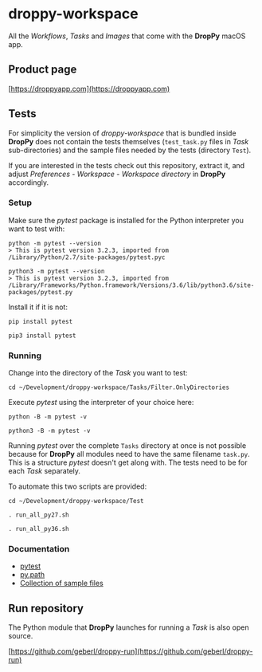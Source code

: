 # droppy-workspace

All the *Workflows*, *Tasks* and *Images* that come with the **DropPy** macOS app.

## Product page

[https://droppyapp.com](https://droppyapp.com)

## Tests

For simplicity the version of *droppy-workspace* that is bundled inside **DropPy** does not contain the tests themselves (`test_task.py` files in *Task* sub-directories) and the sample files needed by the tests (directory `Test`).

If you are interested in the tests check out this repository, extract it, and adjust *Preferences* - *Workspace* - *Workspace directory* in **DropPy** accordingly.

### Setup

Make sure the *pytest* package is installed for the Python interpreter you want to test with:

    python -m pytest --version
    > This is pytest version 3.2.3, imported from /Library/Python/2.7/site-packages/pytest.pyc
     
    python3 -m pytest --version
    > This is pytest version 3.2.3, imported from /Library/Frameworks/Python.framework/Versions/3.6/lib/python3.6/site-packages/pytest.py

Install it if it is not:

    pip install pytest
     
    pip3 install pytest

### Running

Change into the directory of the *Task* you want to test:

    cd ~/Development/droppy-workspace/Tasks/Filter.OnlyDirectories

Execute *pytest* using the interpreter of your choice here:

    python -B -m pytest -v
     
    python3 -B -m pytest -v

Running *pytest* over the complete `Tasks` directory at once is not possible because for **DropPy** all modules need to have the same filename `task.py`.
This is a structure *pytest* doesn't get along with. The tests need to be for each *Task* separately.

To automate this two scripts are provided:

    cd ~/Development/droppy-workspace/Test
     
    . run_all_py27.sh
     
    . run_all_py36.sh

### Documentation

- [pytest](https://docs.pytest.org/en/latest/)
- [py.path](http://py.readthedocs.io/en/latest/path.html)
- [Collection of sample files](http://techslides.com/sample-files-for-development)

## Run repository

The Python module that **DropPy** launches for running a *Task* is also open source.

[https://github.com/geberl/droppy-run](https://github.com/geberl/droppy-run)
